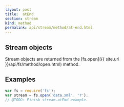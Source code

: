 ```yaml
---
layout: post
title:  atEnd
section: stream
kind: method
permalink: api/stream/method/at-end.html
---
```


## Stream objects

Stream objects are returned from the [fs.open]({{ site.url }}/api/fs/method/open.html) method.

## Examples

```javascript
var fs = require('fs');
var stream = fs.open('data.xml', 'r');
// @TODO: Finish stream.atEnd example.
```








